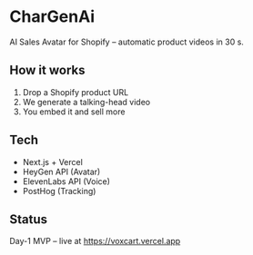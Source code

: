 # CharGenAi
AI Sales Avatar for Shopify – automatic product videos in 30 s.

## How it works
1. Drop a Shopify product URL  
2. We generate a talking-head video  
3. You embed it and sell more

## Tech
- Next.js + Vercel
- HeyGen API (Avatar)
- ElevenLabs API (Voice)
- PostHog (Tracking)

## Status
Day-1 MVP – live at https://voxcart.vercel.app
